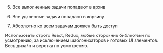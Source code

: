 <!-- 1. В списке можно добавлять/редактировать/удалять задачи, а также ставить чекбокс о ее выполнении -->


<!-- 2. Сама сущность задачи содержит как минимум "название", "описание задачи", "дата создания" (можно менять название и описание самим пользователем) (можно больше если хотите расширить функционал) -->

<!-- 3. Сортировка новые/старые -->

<!-- 4. Поиск по задаче -->

5. Все выполненные задачи попадают в архив

6. Все удаленные задачи попадают в корзину

7. Абсолютно ко всем задачам должен быть доступ

Использовать строго React, Redux, любые сторонние библиотеки по усмотрению, за исключением шаблонизаторов и готовых UI элементов.
Весь дизайн и верстка по усмотрению.

<!-- В качестве бекенда использовать локальный json сервер, все данные после перезагрузки и очистки кешей должны оставаться -->